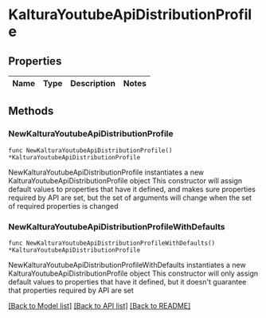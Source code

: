 # KalturaYoutubeApiDistributionProfile

## Properties

Name | Type | Description | Notes
------------ | ------------- | ------------- | -------------

## Methods

### NewKalturaYoutubeApiDistributionProfile

`func NewKalturaYoutubeApiDistributionProfile() *KalturaYoutubeApiDistributionProfile`

NewKalturaYoutubeApiDistributionProfile instantiates a new KalturaYoutubeApiDistributionProfile object
This constructor will assign default values to properties that have it defined,
and makes sure properties required by API are set, but the set of arguments
will change when the set of required properties is changed

### NewKalturaYoutubeApiDistributionProfileWithDefaults

`func NewKalturaYoutubeApiDistributionProfileWithDefaults() *KalturaYoutubeApiDistributionProfile`

NewKalturaYoutubeApiDistributionProfileWithDefaults instantiates a new KalturaYoutubeApiDistributionProfile object
This constructor will only assign default values to properties that have it defined,
but it doesn't guarantee that properties required by API are set


[[Back to Model list]](../README.md#documentation-for-models) [[Back to API list]](../README.md#documentation-for-api-endpoints) [[Back to README]](../README.md)


